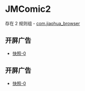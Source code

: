 # JMComic2

存在 2 规则组 - [com.jiaohua_browser](/src/apps/com.jiaohua_browser.ts)

## 开屏广告

- [快照-0](https://i.gkd.li/import/18821510)

## 开屏广告

- [快照-0](https://i.gkd.li/import/18821525)
